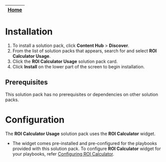| [Home](https://github.com/fortinet-fortisoar/solution-pack-roi-calculator-usage/blob/release/1.0.0/README.md) |
|--------------------------------------------|
# Installation

1. To install a solution pack, click **Content Hub** > **Discover**.
2. From the list of solution packs that appears, search for and select **ROI Calculator Usage**.
3. Click the **ROI Calculator Usage** solution pack card.
4. Click **Install** on the lower part of the screen to begin installation.

## Prerequisites

This solution pack has no prerequisites or dependencies on other solution packs.

# Configuration 
The **ROI Calculator Usage** solution pack uses the **ROI Calculator** widget.
- The widget comes pre-installed and pre-configured for the playbooks provided with this solution pack. To configure **ROI Calculator** widget for your playbooks, refer [Configuring ROI Calculator](https://github.com/fortinet-fortisoar/widget-roi-calculator/blob/release/1.0.0/README.md).
